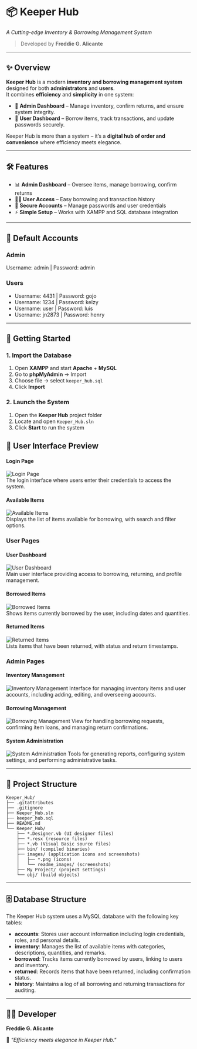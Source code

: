 # 📦 Keeper Hub  
*A Cutting-edge Inventory & Borrowing Management System*  

> Developed by **Freddie G. Alicante**  

---

## ✨ Overview  
**Keeper Hub** is a modern **inventory and borrowing management system** designed for both **administrators** and **users**.  
It combines **efficiency** and **simplicity** in one system:  

- 🔑 **Admin Dashboard** – Manage inventory, confirm returns, and ensure system integrity.  
- 👤 **User Dashboard** – Borrow items, track transactions, and update passwords securely.  

Keeper Hub is more than a system – it’s a **digital hub of order and convenience** where efficiency meets elegance.  

---

## 🛠️ Features  

- 📊 **Admin Dashboard** – Oversee items, manage borrowing, confirm returns  
- 🧑‍💻 **User Access** – Easy borrowing and transaction history  
- 🔐 **Secure Accounts** – Manage passwords and user credentials  
- ⚡ **Simple Setup** – Works with XAMPP and SQL database integration  

---

## 🔑 Default Accounts  

### **Admin**
Username: admin |
Password: admin

### **Users**
- Username: 4431 | Password: gojo
- Username: 1234 | Password: kelzy
- Username: user | Password: luis
- Username: jn2873 | Password: henry

---

## 🚀 Getting Started  

### **1. Import the Database**  
1. Open **XAMPP** and start **Apache** + **MySQL**  
2. Go to **phpMyAdmin** → Import  
3. Choose file → select `keeper_hub.sql`  
4. Click **Import**  

### **2. Launch the System**  
1. Open the **Keeper Hub** project folder  
2. Locate and open `Keeper_Hub.sln`  
3. Click **Start** to run the system  

## 📸 User Interface Preview  

#### Login Page  
![Login Page](Keeper_Hub/images/readme_images/login.png)  
The login interface where users enter their credentials to access the system.  

#### Available Items  
![Available Items](Keeper_Hub/images/readme_images/available_items.png)  
Displays the list of items available for borrowing, with search and filter options.  

### User Pages  

#### User Dashboard  
![User Dashboard](Keeper_Hub/images/readme_images/user_page0.png)  
Main user interface providing access to borrowing, returning, and profile management.  

#### Borrowed Items  
![Borrowed Items](Keeper_Hub/images/readme_images/user_page1.png)  
Shows items currently borrowed by the user, including dates and quantities.  

#### Returned Items  
![Returned Items](Keeper_Hub/images/readme_images/user_page2.png)  
Lists items that have been returned, with status and return timestamps.  

### Admin Pages

#### Inventory Management
![Inventory Management](Keeper_Hub/images/readme_images/admin_page1.png)
Interface for managing inventory items and user accounts, including adding, editing, and overseeing accounts.

#### Borrowing Management
![Borrowing Management](Keeper_Hub/images/readme_images/admin_page2.png)
View for handling borrowing requests, confirming item loans, and managing return confirmations.

#### System Administration
![System Administration](Keeper_Hub/images/readme_images/admin_page3.png)
Tools for generating reports, configuring system settings, and performing administrative tasks.

---

## 📂 Project Structure
```
Keeper_Hub/
├── .gitattributes
├── .gitignore
├── Keeper_Hub.sln
├── keeper_hub.sql
├── README.md
└── Keeper_Hub/
    ├── *.Designer.vb (UI designer files)
    ├── *.resx (resource files)
    ├── *.vb (Visual Basic source files)
    ├── bin/ (compiled binaries)
    ├── images/ (application icons and screenshots)
    │   ├── *.png (icons)
    │   └── readme_images/ (screenshots)
    ├── My Project/ (project settings)
    └── obj/ (build objects)
```

---

## 🗄️ Database Structure

The Keeper Hub system uses a MySQL database with the following key tables:

- **accounts**: Stores user account information including login credentials, roles, and personal details.
- **inventory**: Manages the list of available items with categories, descriptions, quantities, and remarks.
- **borrowed**: Tracks items currently borrowed by users, linking to users and inventory.
- **returned**: Records items that have been returned, including confirmation status.
- **history**: Maintains a log of all borrowing and returning transactions for auditing.

---

## 👨‍💻 Developer  
**Freddie G. Alicante**  

📌 *"Efficiency meets elegance in Keeper Hub."*  
